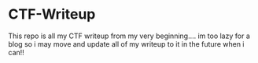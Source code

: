 # CTF-Writeup
This repo is all my CTF writeup from my very beginning.... im too lazy for a blog so i may move and update all of my writeup to it in the future when i can!!
